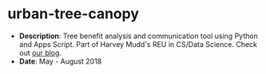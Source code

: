 # urban-tree-canopy
* **Description**: Tree benefit analysis and communication tool using Python and Apps Script. Part of Harvey Mudd's REU in CS/Data Science. Check out [our blog](https://hmcactivetransportation.wordpress.com/).
* **Date**: May - August 2018
